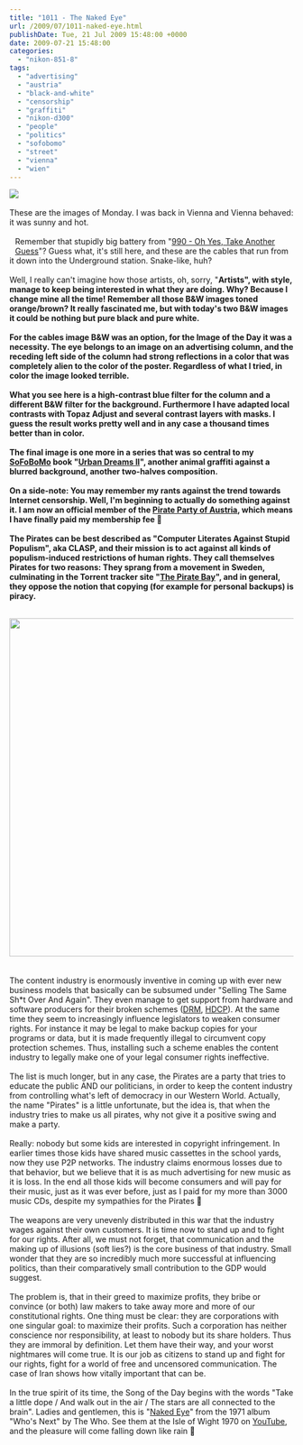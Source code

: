 ```yaml
---
title: "1011 - The Naked Eye"
url: /2009/07/1011-naked-eye.html
publishDate: Tue, 21 Jul 2009 15:48:00 +0000
date: 2009-07-21 15:48:00
categories: 
  - "nikon-851-8"
tags: 
  - "advertising"
  - "austria"
  - "black-and-white"
  - "censorship"
  - "graffiti"
  - "nikon-d300"
  - "people"
  - "politics"
  - "sofobomo"
  - "street"
  - "vienna"
  - "wien"
---
```

<a href="https://d25zfm9zpd7gm5.cloudfront.net/1200x1200/2009/20090720_171639_ps.jpg" target="_blank"><img src="https://d25zfm9zpd7gm5.cloudfront.net/0600x0600/2009/20090720_171639_ps.jpg"/></a><br/><br/>These are the images of Monday. I was back in Vienna and Vienna behaved: it was sunny and hot.<br/><br/><a href="https://d25zfm9zpd7gm5.cloudfront.net/1200x1200/2009/20090720_085115_ps.jpg" target="_blank"><img alt="" border="0" src="https://d25zfm9zpd7gm5.cloudfront.net/0150x0150/2009/20090720_085115_ps.jpg" style="margin: 10pt 10px 10px 0pt; float: left;"/></a> Remember that stupidly big battery from "<a href="/2009/06/990-oh-yes-take-another-guess.html">990 - Oh Yes, Take Another Guess</a>"? Guess what, it's still here, and these are the cables that run from it down into the Underground station. Snake-like, huh?<br/><br/>Well, I really can't imagine how those artists, oh, sorry, "<span style="font-weight: bold;">A<span style="font-style: italic;"/></span>rtists", with style, manage to keep being interested in what they are doing. Why? Because I change mine all the time! Remember all those B&amp;W images toned orange/brown? It really fascinated me, but with today's two B&amp;W images it could be nothing but pure black and pure white.<br/><br/>For the cables image B&amp;W was an option, for the Image of the Day it was a necessity. The eye belongs to an image on an advertising column, and the receding left side of the column had strong reflections in a color that was completely alien to the color of the poster. Regardless of what I tried, in color the image looked terrible.<br/><br/>What you see here is a high-contrast blue filter for the column and a different B&amp;W filter for the background. Furthermore I have adapted local contrasts with Topaz Adjust and several contrast layers with masks. I guess the result works pretty well and in any case a thousand times better than in color.<br/><br/><a href="https://d25zfm9zpd7gm5.cloudfront.net/1200x1200/2009/20090720_172610_ps.jpg" target="_blank"><img alt="" border="0" src="https://d25zfm9zpd7gm5.cloudfront.net/0150x0150/2009/20090720_172610_ps.jpg" style="margin: 10pt 10px 10px 0pt; float: right;"/></a> The final image is one more in a series that was so central to my <a href="http://www.sofobomo.org/" target="_blank">SoFoBoMo</a> book "<a href="http://issuu.com/amanessinger/docs/urban_dreams_ii" target="_blank">Urban Dreams II</a>", another animal graffiti against a blurred background, another two-halves composition.<br/><br/>On a side-note: You may remember my rants against the trend towards Internet censorship. Well, I'm beginning to actually do something against it. I am now an official member of the <a href="http://www.piratenpartei.at/" target="_blank">Pirate Party of Austria</a>, which means I have finally paid my membership fee 🙂<br/><br/>The Pirates can be best described as "Computer Literates Against Stupid Populism", aka CLASP, and their mission is to act against all kinds of populism-induced restrictions of human rights. They call themselves Pirates for two reasons: They sprang from a movement in Sweden, culminating in the Torrent tracker site "<a href="http://thepiratebay.org/" target="_blank">The Pirate Bay</a>", and in general, they oppose the notion that copying (for example for personal backups) is piracy.<br/><br/><div style="text-align: center;"><a href="http://www.piratenpartei.at/" target="_blank"><img src="http://files.piratenpartei.at/logos/piratenpartei_resized.png" width="600px"/></a></div><br/><br/>The content industry is enormously inventive in coming up with ever new business models that basically can be subsumed under "Selling The Same Sh*t Over And Again". They even manage to get support from hardware and software producers for their broken schemes (<a href="http://www.defectivebydesign.org/" target="_blank">DRM</a>, <a href="http://en.wikipedia.org/wiki/High-bandwidth_Digital_Content_Protection" target="_blank">HDCP</a>). At the same time they seem to increasingly influence legislators to weaken consumer rights. For instance it may be legal to make backup copies for your programs or data, but it is made frequently illegal to circumvent copy protection schemes. Thus, installing such a scheme enables the content industry to legally make one of your legal consumer rights ineffective.<br/><br/>The list is much longer, but in any case, the Pirates are a party that tries to educate the public AND our politicians, in order to keep the content industry from controlling what's left of democracy in our Western World. Actually, the name "Pirates" is a little unfortunate, but the idea is, that when the industry tries to make us all pirates, why not give it a positive swing and make a party.<br/><br/>Really: nobody but some kids are interested in copyright infringement. In earlier times those kids have shared music cassettes in the school yards, now they use P2P networks. The industry claims enormous losses due to that behavior, but we believe that it is as much advertising for new music as it is loss. In the end all those kids will become consumers and will pay for their music, just as it was ever before, just as I paid for my more than 3000 music CDs, despite my sympathies for the Pirates 🙂<br/><br/>The weapons are very unevenly distributed in this war that the industry wages against their own customers. It is time now to stand up and to fight for our rights. After all, we must not forget, that communication and the making up of illusions (soft lies?) is the core business of that industry. Small wonder that they are so incredibly much more successful at influencing politics, than their comparatively small contribution to the GDP would suggest.<br/><br/> The problem is, that in their greed to maximize profits, they bribe or convince (or both) law makers to take away more and more of our constitutional rights. One thing must be clear: they are corporations with one singular goal: to maximize their profits. Such a corporation has neither conscience nor responsibility, at least to nobody but its share holders. Thus they are immoral by definition. Let them have their way, and your worst nightmares will come true. It is our job as citizens to stand up and fight for our rights, fight for a world of free and uncensored communication. The case of Iran shows how vitally important that can be.<br/><br/>In the true spirit of its time, the Song of the Day begins with the words "Take a little dope / And walk out in the air / The stars are all connected to the brain". Ladies and gentlemen, this is "<a href="http://www.lyricsmode.com/lyrics/w/who/naked_eye.html" target="_blank">Naked Eye</a>" from the 1971 album "Who's Next" by The Who. See them at the Isle of Wight 1970 on <a href="http://www.youtube.com/watch?v=0AIU-EHSnCc" target="_blank">YouTube</a>, and the pleasure will come falling down like rain 🙂
